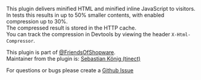 This plugin delivers minified HTML and minified inline JavaScript to visitors.  
In tests this results in up to 50% smaller contents, with enabled compression up to 30%.  
The compressed result is stored in the HTTP cache.  
You can track the compression in Devtools by viewing the header `X-Html-Compressor`.

This plugin is part of [@FriendsOfShopware](https://store.shopware.com/en/friends-of-shopware.html).  
Maintainer from the plugin is: [Sebastian König (tinect)](https://github.com/tinect)

For questions or bugs please create a [Github Issue](https://github.com/FriendsOfShopware/FroshPlatformHtmlMinify/issues/new)
